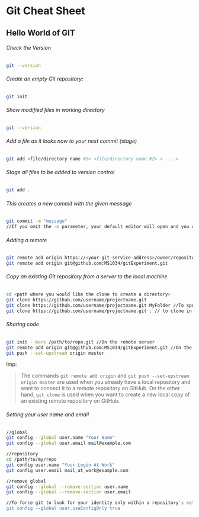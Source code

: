 # Git Cheat Sheet

## Hello World of GIT 

###### Check the Version

```bash
git --version
```

###### Create an empty Git repository:  

```bash
git init
```

###### Show modified files in working directory

```bash
git --version
```

###### Add a file as it looks now to your next commit (stage)

```bash
git add <file/directory name #1> <file/directory name #2> < ... >
```

###### Stage all files to be added to version control

```bash
git add .
```

  ###### This creates a new commit with the given message  

```bash
git commit -m "message"
//If you omit the -m parameter, your default editor will open and you can edit and save the commit message there.
```

######  Adding a remote  

```bash
git remote add origin https://<your-git-service-address>/owner/repository.git
git remote add origin git@github.com:MS1034/gitExperiment.git
```

###### Copy an existing Git repository from a server to the local machine  

```bash
cd <path where you would like the clone to create a directory>
git clone https://github.com/username/projectname.git
git clone https://github.com/username/projectname.git MyFolder //To specify a different name of the directory, e.g. MyFolder:
git clone https://github.com/username/projectname.git . // to clone in the current directory:
```

###### Sharing code  

```bash
git init --bare /path/to/repo.git //On the remote server
git remote add origin git@github.com:MS1034/gitExperiment.git //On the local machine than --set-upstream (or -u)
git push --set-upstream origin master
```

Imp:

> The commands `git remote add origin` and `git push --set-upstream origin master` are used when you already have a local repository and want to connect it to a remote repository on GitHub. On the other hand, `git clone` is used when you want to create a new local copy of an existing remote repository on GitHub.

###### Setting your user name and email  

```bash
//global
git config --global user.name "Your Name"
git config --global user.email mail@example.com

//repository
cd /path/to/my/repo
git config user.name "Your Login At Work"
git config user.email mail_at_work@example.com

//remove global
git config --global --remove-section user.name
git config --global --remove-section user.email

//To force git to look for your identity only within a repository's settings, not in the global config:
git config --global user.useConfigOnly true




```



